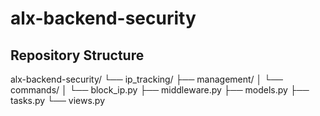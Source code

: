 # alx-backend-security

## Repository Structure
alx-backend-security/
└── ip_tracking/
    ├── management/
    │   └── commands/
    │       └── block_ip.py
    ├── middleware.py
    ├── models.py
    ├── tasks.py
    └── views.py
